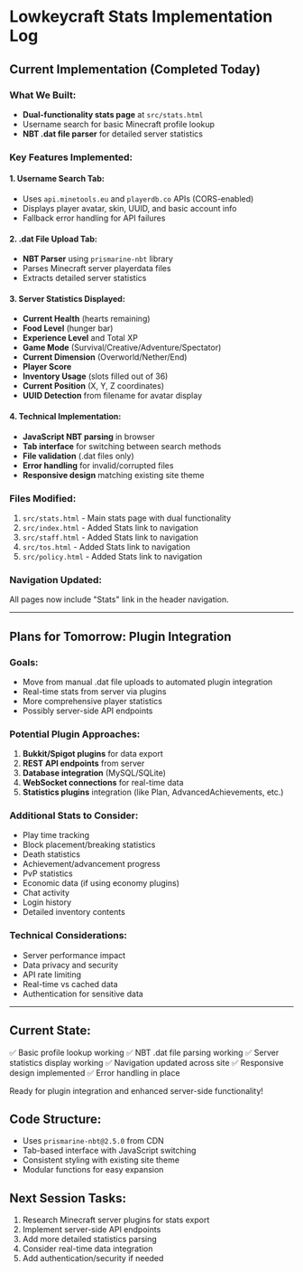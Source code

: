 # Lowkeycraft Stats Implementation Log

## Current Implementation (Completed Today)

### What We Built:
- **Dual-functionality stats page** at `src/stats.html`
- Username search for basic Minecraft profile lookup
- **NBT .dat file parser** for detailed server statistics

### Key Features Implemented:

#### 1. Username Search Tab:
- Uses `api.minetools.eu` and `playerdb.co` APIs (CORS-enabled)
- Displays player avatar, skin, UUID, and basic account info
- Fallback error handling for API failures

#### 2. .dat File Upload Tab:
- **NBT Parser** using `prismarine-nbt` library
- Parses Minecraft server playerdata files
- Extracts detailed server statistics

#### 3. Server Statistics Displayed:
- **Current Health** (hearts remaining)
- **Food Level** (hunger bar)
- **Experience Level** and Total XP
- **Game Mode** (Survival/Creative/Adventure/Spectator)
- **Current Dimension** (Overworld/Nether/End)
- **Player Score**
- **Inventory Usage** (slots filled out of 36)
- **Current Position** (X, Y, Z coordinates)
- **UUID Detection** from filename for avatar display

#### 4. Technical Implementation:
- **JavaScript NBT parsing** in browser
- **Tab interface** for switching between search methods
- **File validation** (.dat files only)
- **Error handling** for invalid/corrupted files
- **Responsive design** matching existing site theme

### Files Modified:
1. `src/stats.html` - Main stats page with dual functionality
2. `src/index.html` - Added Stats link to navigation
3. `src/staff.html` - Added Stats link to navigation
4. `src/tos.html` - Added Stats link to navigation
5. `src/policy.html` - Added Stats link to navigation

### Navigation Updated:
All pages now include "Stats" link in the header navigation.

---

## Plans for Tomorrow: Plugin Integration

### Goals:
- Move from manual .dat file uploads to automated plugin integration
- Real-time stats from server via plugins
- More comprehensive player statistics
- Possibly server-side API endpoints

### Potential Plugin Approaches:
1. **Bukkit/Spigot plugins** for data export
2. **REST API endpoints** from server
3. **Database integration** (MySQL/SQLite)
4. **WebSocket connections** for real-time data
5. **Statistics plugins** integration (like Plan, AdvancedAchievements, etc.)

### Additional Stats to Consider:
- Play time tracking
- Block placement/breaking statistics
- Death statistics
- Achievement/advancement progress
- PvP statistics
- Economic data (if using economy plugins)
- Chat activity
- Login history
- Detailed inventory contents

### Technical Considerations:
- Server performance impact
- Data privacy and security
- API rate limiting
- Real-time vs cached data
- Authentication for sensitive data

---

## Current State:
✅ Basic profile lookup working
✅ NBT .dat file parsing working
✅ Server statistics display working
✅ Navigation updated across site
✅ Responsive design implemented
✅ Error handling in place

Ready for plugin integration and enhanced server-side functionality!

## Code Structure:
- Uses `prismarine-nbt@2.5.0` from CDN
- Tab-based interface with JavaScript switching
- Consistent styling with existing site theme
- Modular functions for easy expansion

## Next Session Tasks:
1. Research Minecraft server plugins for stats export
2. Implement server-side API endpoints
3. Add more detailed statistics parsing
4. Consider real-time data integration
5. Add authentication/security if needed